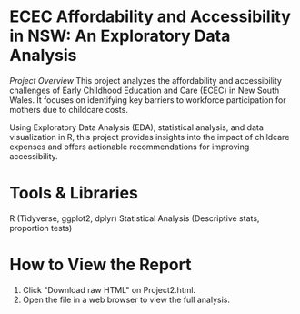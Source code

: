 # ECEC Affordability and Accessibility in NSW: An Exploratory Data Analysis
*Project Overview*
This project analyzes the affordability and accessibility challenges of Early Childhood Education and Care (ECEC) in New South Wales. It focuses on identifying key barriers to workforce participation for mothers due to childcare costs.

Using Exploratory Data Analysis (EDA), statistical analysis, and data visualization in R, this project provides insights into the impact of childcare expenses and offers actionable recommendations for improving accessibility.

# Tools & Libraries
R (Tidyverse, ggplot2, dplyr)
Statistical Analysis (Descriptive stats, proportion tests)

# How to View the Report
1. Click "Download raw HTML" on Project2.html.
2. Open the file in a web browser to view the full analysis.
